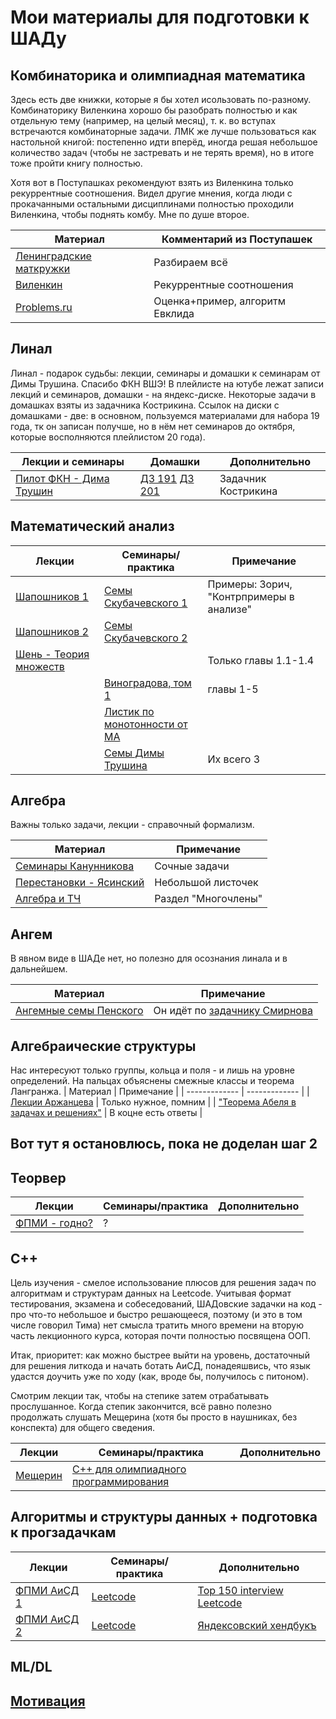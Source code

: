 # Мои материалы для подготовки к ШАДу

## Комбинаторика и олимпиадная математика

Здесь есть две книжки, которые я бы хотел исользовать по-разному. Комбинаторику Виленкина хорошо бы разобрать полностью и как отдельную тему (например, на целый месяц), т. к. во вступах встречаются комбинаторные задачи. ЛМК же лучше пользоваться как настольной книгой: постепенно идти вперёд, иногда решая небольшое количество задач (чтобы не застревать и не терять время), но в итоге тоже пройти книгу полностью.  

Хотя вот в Поступашках рекомендуют взять из Виленкина только рекуррентные соотношения. Видел другие мнения, когда люди с прокачанными остальными дисциплинами полностью проходили Виленкина, чтобы поднять комбу. Мне по душе второе.

| Материал | Комментарий из Поступашек |
| ------------- | ------------- |
| [Ленинградские маткружки](https://github.com/Yotterni/forYSDA/blob/main/%D0%9B%D0%B5%D0%BD%D0%B8%D0%BD%D0%B3%D1%80%D0%B0%D0%B4%D1%81%D0%BA%D0%B8%D0%B5_%D0%BC%D0%B0%D1%82%D0%B5%D0%BC%D0%B0%D1%82%D0%B8%D1%87%D1%81%D0%B5%D0%BA%D0%B8%D0%B5_%D0%BA%D1%80%D1%83%D0%B6%D0%BA%D0%B8.pdf) | Разбираем всё |
| [Виленкин](https://github.com/Yotterni/forYSDA/blob/main/%D0%92%D0%B8%D0%BB%D0%B5%D0%BD%D0%BA%D0%B8%D0%BD%20(2).pdf) | Рекуррентные соотношения |
| [Problems.ru](https://problems.ru/) | Оценка+пример, алгоритм Евклида |

## Линал
Линал - подарок судьбы: лекции, семинары и домашки к семинарам от Димы Трушина. Спасибо ФКН ВШЭ! В плейлисте на ютубе лежат записи лекций и семинаров,
домашки - на яндекс-диске. Некоторые задачи в домашках взяты из задачника Кострикина. Ссылок на диски с домашками - две: в основном, пользуемся материалами для набора 19 года, тк он записан получше, но в нём нет семинаров до октября, которые восполняются плейлистом 20 года).

| Лекции и семинары | Домашки | Дополнительно |
| ------------- | ------------- | ------------- |
| [Пилот ФКН - Дима Трушин](https://www.youtube.com/playlist?list=PLEwK9wdS5g0r9QiDrKGrYa8zg73OP7EBD) | [ДЗ 191](https://disk.yandex.ru/d/_C_H0y3izMtiDg) [ДЗ 201](https://disk.yandex.ru/d/6G8_ZNYLNah4xA?w=1) | Задачник Кострикина |

## Математический анализ

| Лекции  | Семинары/практика | Примечание |
| ------------- | ------------- | ------------- |
| [Шапошников 1](https://www.youtube.com/playlistlist=PLcsjsqLLSfNDuleTFinPo1WY3V4EesuLO) | [Семы Скубачевского 1](https://youtube.com/playlist?list=PLthfp5exSWEpNdsBN_zWJbW4IYcJo8rG) | Примеры: Зорич, "Контрпримеры в анализе" |
| [Шапошников 2](https://www.youtube.com/playlist?list=PLcsjsqLLSfNDDkajOuefNtjVC2YmMjOsN) | [Семы Скубачевского 2](https://www.youtube.com/playlist?list=PLocvKxfon41XqGjhY6sWwd6BXrbx509T5) |  |
| [Шень -  Теория множеств](https://github.com/Yotterni/forYSDA/blob/main/%D0%A8%D0%B5%D0%BD%D1%8C.pdf) |  | Только главы 1.1-1.4 |
| | [Виноградова, том 1](https://github.com/Yotterni/forYSDA/commit/0e2a44846404cf9f0883bbd597c35253596924e4) | главы 1-5 |
| | [Листик по монотонности от МА](https://github.com/Yotterni/forYSDA/blob/main/%D0%9C%D0%BE%D0%BD%D0%BE%D1%82%D0%BE%D0%BD%D0%BD%D0%BE%D1%81%D1%82%D1%8C%20%D0%9C.%20%D0%90..pdf) |  |
| | [Семы Димы Трушина](https://www.dropbox.com/sh/fswyhxqft9rehiy/AACCwH03bxijRuFiZq0TCycGa/3_calculus?dl=0&lst=) | Их всего 3 |

## Алгебра
Важны только задачи, лекции - справочный формализм.

| Материал | Примечание |
| ------------- | ------------- |
| [Семинары Канунникова](https://teach-in.ru/lecture/2021-10-21-Kanunnikov) | Сочные задачи |
| [Перестановки - Ясинский](https://github.com/Yotterni/forYSDA/blob/main/%D0%9F%D0%B5%D1%80%D0%B5%D1%81%D1%82%D0%B0%D0%BD%D0%BE%D0%B2%D0%BA%D0%B8%2C_%D0%B2%D1%81%D0%B5_%D1%87%D1%82%D0%BE_%D1%85%D0%BE%D1%82%D0%B5%D0%BB%D0%B8_%D0%B7%D0%BD%D0%B0%D1%82%D1%8C.pdf) | Небольшой листочек |
| [Алгебра и ТЧ](https://github.com/Yotterni/forYSDA/blob/main/%D0%90%D0%BB%D1%84%D1%83%D1%82%D0%BE%D0%B2%D0%B0.pdf) | Раздел "Многочлены" |

## Ангем
В явном виде в ШАДе нет, но полезно для осознания линала и в дальнейшем.

| Материал | Примечание |
| ------------- | ------------- |
| [Ангемные семы Пенского](https://teach-in.ru/course/analytic-geometr-seminars-penskoy) | Он идёт по [задачнику Смирнова](https://github.com/Yotterni/forYSDA/blob/main/%D0%A1%D0%BC%D0%B8%D1%80%D0%BD%D0%BE%D0%B2.pdf) |

## Алгебраические структуры
Нас интересуют только группы, кольца и поля - и лишь на уровне определений. На пальцах объяснены смежные классы и теорема Лангранжа.
| Материал | Примечание |
| ------------- | ------------- |
| [Лекции Аржанцева](https://teach-in.ru/course/algebra-arzhantsev) | Только нужное, помним |
| ["Теорема Абеля в задачах и решениях"](https://github.com/Yotterni/forYSDA/blob/main/%D0%A2%D0%B5%D0%BE%D1%80%D0%B5%D0%BC%D0%B0%20%D0%90%D0%B1%D0%B5%D0%BB%D1%8F.pdf) | В коцне есть ответы |



## Вот тут я остановлюсь, пока не доделан шаг 2

## Теорвер

| Лекции  | Семинары/практика | Дополнительно |
| ------------- | ------------- | ------------- |
| [ФПМИ - годно?](https://www.youtube.com/playlist?list=PL4_hYwCyhAva472Tdti4x5qQ0lZfUKgaY) | ? |  |

## C++

Цель изучения - смелое использование плюсов для решения задач по алгоритмам и структурам данных на Leetcode. Учитывая формат тестирования, экзамена и собеседований, ШАДовские задачки на код - про что-то небольшое и быстро решающееся, поэтому (и это в том числе говорил Тима) нет смысла тратить много времени на вторую часть лекционного курса, которая почти полностью посвящена ООП. 

Итак, приоритет: как можно быстрее выйти на уровень, достаточный для решения литкода и начать ботать АиСД, понадеяшвись, что язык удастся доучить уже по ходу (как, вроде бы, получилось с питоном).

Смотрим лекции так, чтобы на степике затем отрабатывать прослушанное. Когда степик закончится, всё равно полезно продолжать слушать Мещерина (хотя бы просто в наушниках, без конспекта) для общего сведения.

| Лекции  | Семинары/практика | Дополнительно |
| ------------- | ------------- | ------------- |
| [Мещерин](https://youtube.com/playlist?list=PLmSYEYYGhnBu1fFtnzKx-pycYbJnb0rOl) | [C++ для олимпиадного программирования](https://stepik.org/course/80538/) |  |

## Алгоритмы и структуры данных + подготовка к прогзадачкам

| Лекции  | Семинары/практика | Дополнительно |
| ------------- | ------------- | ------------- |
| [ФПМИ АиСД 1](https://www.youtube.com/playlist?list=PL4_hYwCyhAvadJ5KZ4to2hWEjRvJnlNfv) | [Leetcode](https://leetcode.com/) | [Top 150 interview Leetcode](https://leetcode.com/studyplan/top-interview-150/) |
| [ФПМИ АиСД 2](https://www.youtube.com/playlist?list=PL4_hYwCyhAvaJeKhXPw6KN81haxBTyRQ4) | [Leetcode](https://leetcode.com/) | [Яндексовский хендбукъ](https://academy.yandex.ru/handbook) |

## ML/DL

## [Мотивация](https://academy.yandex.com/journal/nichego-nevozmozhnogo)
